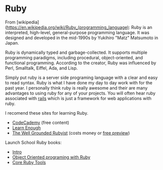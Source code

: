 # Ruby
From [wikipedia](https://en.wikipedia.org/wiki/Ruby_(programming_language):
Ruby is an interpreted, high-level, general-purpose programming language. It was
designed and developed in the mid-1990s by Yukihiro "Matz" Matsumoto in Japan.

Ruby is dynamically typed and garbage-collected. It supports multiple programming
paradigms, including procedural, object-oriented, and functional programming.
According to the creator, Ruby was influenced by Perl, Smalltalk, Eiffel, Ada,
and Lisp.

Simply put ruby is a server side programing language with a clear and easy to
read syntax. Ruby is what I have done my day to day work with for the past year.
I personally think ruby is really awesome and their are many advantages to using
ruby for any of your projects. You will often hear ruby associated with
[rails](https://rubyonrails.org/) which is just a framework for web applications
with ruby.


I recomend these sites for learning Ruby.
- [CodeCademy](https://www.codecademy.com/catalog/language/ruby) (free content)
- [Learn Enough](https://www.learnenough.com/ruby-tutorial/hello_world)
- [The Well Grounded Rubyist](https://www.manning.com/books/the-well-grounded-rubyist-third-edition)
    (costs money or
    [free preview](https://livebook.manning.com/#!/book/the-well-grounded-rubyist-third-edition/chapter-1/1))

Launch School Ruby books:
  - [Intro](https://launchschool.com/books/ruby)
  - [Object Oriented programing with Ruby](https://launchschool.com/books/oo_ruby)
  - [Core Ruby Tools](https://launchschool.com/books/core_ruby_tools)


